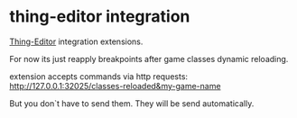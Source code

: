 # thing-editor integration


[Thing-Editor](https://github.com/Megabyteceer/thing-editor) integration extensions.


For now its just reapply breakpoints after game classes dynamic reloading.

extension accepts commands via http requests:
http://127.0.0.1:32025/classes-reloaded&my-game-name

But you don`t have to send them. They will be send automatically.
